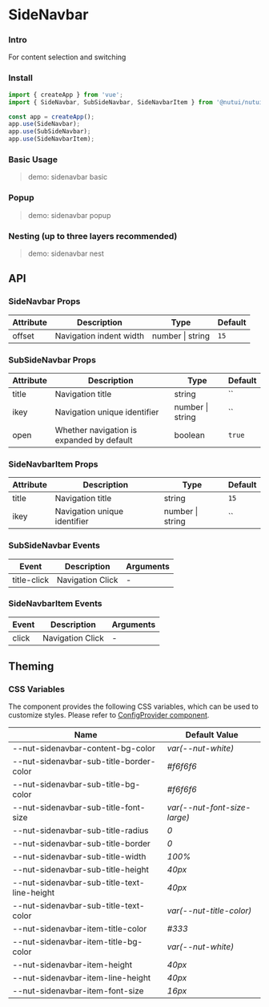 # SideNavbar

### Intro

For content selection and switching

### Install

```js
import { createApp } from 'vue';
import { SideNavbar, SubSideNavbar, SideNavbarItem } from '@nutui/nutui';

const app = createApp();
app.use(SideNavbar);
app.use(SubSideNavbar);
app.use(SideNavbarItem);
```

### Basic Usage

> demo: sidenavbar basic

### Popup

> demo: sidenavbar popup

### Nesting (up to three layers recommended)

> demo: sidenavbar nest

## API

### SideNavbar Props

| Attribute | Description | Type | Default |
| --- | --- | --- | --- |
| offset | Navigation indent width | number \| string | `15` |

### SubSideNavbar Props

| Attribute | Description | Type | Default |
| --- | --- | --- | --- |
| title | Navigation title | string | `` |
| ikey | Navigation unique identifier | number \| string | `` |
| open | Whether navigation is expanded by default | boolean | `true` |

### SideNavbarItem Props

| Attribute | Description | Type | Default |
| --- | --- | --- | --- |
| title | Navigation title | string | `15` |
| ikey | Navigation unique identifier | number \| string | `` |

### SubSideNavbar Events

| Event | Description | Arguments |
| --- | --- | --- |
| title-click | Navigation Click | - |

### SideNavbarItem Events

| Event | Description | Arguments |
| --- | --- | --- |
| click | Navigation Click | - |

## Theming

### CSS Variables

The component provides the following CSS variables, which can be used to customize styles. Please refer to [ConfigProvider component](#/en-US/component/configprovider).

| Name | Default Value |
| --- | --- |
| --nut-sidenavbar-content-bg-color | _var(--nut-white)_ |
| --nut-sidenavbar-sub-title-border-color | _#f6f6f6_ |
| --nut-sidenavbar-sub-title-bg-color | _#f6f6f6_ |
| --nut-sidenavbar-sub-title-font-size | _var(--nut-font-size-large)_ |
| --nut-sidenavbar-sub-title-radius | _0_ |
| --nut-sidenavbar-sub-title-border | _0_ |
| --nut-sidenavbar-sub-title-width | _100%_ |
| --nut-sidenavbar-sub-title-height | _40px_ |
| --nut-sidenavbar-sub-title-text-line-height | _40px_ |
| --nut-sidenavbar-sub-title-text-color | _var(--nut-title-color)_ |
| --nut-sidenavbar-item-title-color | _#333_ |
| --nut-sidenavbar-item-title-bg-color | _var(--nut-white)_ |
| --nut-sidenavbar-item-height | _40px_ |
| --nut-sidenavbar-item-line-height | _40px_ |
| --nut-sidenavbar-item-font-size | _16px_ |

